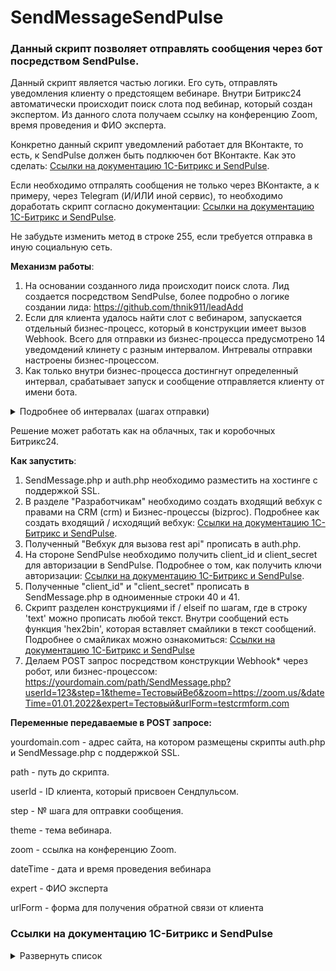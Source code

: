 # SendMessageSendPulse

### Данный скрипт позволяет отправлять сообщения через бот посредством SendPulse.

Данный скрипт является частью логики. Его суть, отправлять уведомления клиенту о предстоящем вебинаре. Внутри Битрикс24 автоматически происходит поиск слота под вебинар, который создан экспертом. Из данного слота получаем ссылку на конференцию Zoom, время проведения и ФИО эксперта.

Конкретно данный скрипт уведомлений работает для ВКонтакте, то есть, к SendPulse должен быть подлкючен бот ВКонтакте. Как это сделать: [Ссылки на документацию 1С-Битрикс и SendPulse](https://github.com/thnik911/SendMessageSendPulse/blob/main/README.md#%D1%81%D1%81%D1%8B%D0%BB%D0%BA%D0%B8-%D0%BD%D0%B0-%D0%B4%D0%BE%D0%BA%D1%83%D0%BC%D0%B5%D0%BD%D1%82%D0%B0%D1%86%D0%B8%D1%8E-1%D1%81-%D0%B1%D0%B8%D1%82%D1%80%D0%B8%D0%BA%D1%81).

Если необходимо отпралять сообщения не только через ВКонтакте, а к примеру, через Telegram (И/ИЛИ иной сервис), то необходимо доработать скрипт согласно документации: [Ссылки на документацию 1С-Битрикс и SendPulse](https://github.com/thnik911/SendMessageSendPulse/blob/main/README.md#%D1%81%D1%81%D1%8B%D0%BB%D0%BA%D0%B8-%D0%BD%D0%B0-%D0%B4%D0%BE%D0%BA%D1%83%D0%BC%D0%B5%D0%BD%D1%82%D0%B0%D1%86%D0%B8%D1%8E-1%D1%81-%D0%B1%D0%B8%D1%82%D1%80%D0%B8%D0%BA%D1%81).

Не забудьте изменить метод в строке 255, если требуется отправка в иную социальную сеть.

**Механизм работы**:
1. На основании созданного лида происходит поиск слота. Лид создается посредством SendPulse, более подробно о логике создании лида: https://github.com/thnik911/leadAdd
2. Если для клиента удалось найти слот с вебинаром, запускается отдельный бизнес-процесс, который в конструкции имеет вызов Webhook. Всего для отправки из бизнес-процесса предусмотрено 14 уведомдений клинету с разным интервалом. Интревалы отправки настроены бизнес-процессом. 
3. Как только внутри бизнес-процесса достингнут определенный интервал, срабатывает запуск и сообщение отправляется клиенту от имени бота.

<details><summary>Подробнее об интервалах (шагах отправки)</summary>

1 - отправляем сразу как нашли слот для клиента; 
2 - отправляем за 3 дня до $dateTime;
3 - отправляем за 2 дня до $dateTime;
4 - отправляем за 1 день до $dateTime;
5 - отправляем за 6 часов до $dateTime;
6 - отправляем за 1 час до $dateTime;
6.5 - оптравка отдельной ссылки на зум сразу за 6 шагом;
7 - отправляем за 15 минут до $dateTime;
8 - отправляем за 0 минут до $dateTime;
9 - отправляем через 10 минут после $dateTime;
10 - отправляем через 15 минут после $dateTime;
11 - отправляем через 1 час после $dateTime;
11.5 - отправляем еще одно сообщение сразу за 11;
12 - отправляем через 3 часа после $dateTime;

</details>

Решение может работать как на облачных, так и коробочных Битрикс24. 

**Как запустить**:
1. SendMessage.php и auth.php необходимо разместить на хостинге с поддержкой SSL.
2. В разделе "Разработчикам" необходимо создать входящий вебхук с правами на CRM (crm) и Бизнес-процессы (bizproc). Подробнее как создать входящий / исходящий вебхук: [Ссылки на документацию 1С-Битрикс и SendPulse](https://github.com/thnik911/SendMessageSendPulse/blob/main/README.md#%D1%81%D1%81%D1%8B%D0%BB%D0%BA%D0%B8-%D0%BD%D0%B0-%D0%B4%D0%BE%D0%BA%D1%83%D0%BC%D0%B5%D0%BD%D1%82%D0%B0%D1%86%D0%B8%D1%8E-1%D1%81-%D0%B1%D0%B8%D1%82%D1%80%D0%B8%D0%BA%D1%81).
3. Полученный "Вебхук для вызова rest api" прописать в auth.php.
4. На стороне SendPulse необходимо получить client_id и client_secret для авторизации в SendPulse. Подробнее о том, как получить ключи авторизации: [Ссылки на документацию 1С-Битрикс и SendPulse](https://github.com/thnik911/SendMessageSendPulse/blob/main/README.md#%D1%81%D1%81%D1%8B%D0%BB%D0%BA%D0%B8-%D0%BD%D0%B0-%D0%B4%D0%BE%D0%BA%D1%83%D0%BC%D0%B5%D0%BD%D1%82%D0%B0%D1%86%D0%B8%D1%8E-1%D1%81-%D0%B1%D0%B8%D1%82%D1%80%D0%B8%D0%BA%D1%81).
5. Полученные "client_id" и "client_secret" прописать в SendMessage.php в одноименные строки 40 и 41.
6. Скрипт разделен конструкциями if / elseif по шагам, где в строку 'text' можно прописать любой текст. Внутри сообщений есть функция 'hex2bin', которая вставляет смайлики в текст сообщений. Подробнее о смайликах можно ознакомиться: [Ссылки на документацию 1С-Битрикс и SendPulse](https://github.com/thnik911/SendMessageSendPulse/blob/main/README.md#%D1%81%D1%81%D1%8B%D0%BB%D0%BA%D0%B8-%D0%BD%D0%B0-%D0%B4%D0%BE%D0%BA%D1%83%D0%BC%D0%B5%D0%BD%D1%82%D0%B0%D1%86%D0%B8%D1%8E-1%D1%81-%D0%B1%D0%B8%D1%82%D1%80%D0%B8%D0%BA%D1%81)
7. Делаем POST запрос посредством конструкции Webhook* через робот, или бизнес-процессом: https://yourdomain.com/path/SendMessage.php?userId=123&step=1&theme=ТестовыйВеб&zoom=https://zoom.us/&dateTime=01.01.2022&expert=Тестовый&urlForm=testcrmform.com

**Переменные передаваемые в POST запросе:**

yourdomain.com - адрес сайта, на котором размещены скрипты auth.php и SendMessage.php с поддержкой SSL.

path - путь до скрипта.

userId - ID клиента, который присвоен Сендпульсом.

step - № шага для оптравки сообщения.

theme - тема вебинара.

zoom - ссылка на конференцию Zoom.

dateTime - дата и время проведения вебинара

expert - ФИО эксперта

urlForm - форма для получения обратной связи от клиента

### Ссылки на документацию 1С-Битрикс и SendPulse 

<details><summary>Развернуть список</summary>

1. Действие Webhook внутри Бизнес-процесса / робота https://dev.1c-bitrix.ru/learning/course/index.php?COURSE_ID=57&LESSON_ID=8551
2. Как создать Webhook https://dev.1c-bitrix.ru/learning/course/index.php?COURSE_ID=99&LESSON_ID=8581&LESSON_PATH=8771.8583.8581
3. Как получить client_id и client_secret в SendPulse https://sendpulse.com/ru/integrations/api 
4. Как доработать скрипт для отправки через Telegram https://sendpulse.com/ru/integrations/api/chatbot/telegram#/contacts/post_contacts_sendText
5. Как подключить бота в SendPulse https://sendpulse.com/ru/knowledge-base/chatbot
6. Таблица смайликов https://apps.timwhitlock.info/emoji/tables/unicode

</details>

